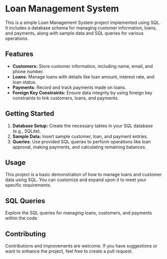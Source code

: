 # Loan Management System

This is a simple Loan Management System project implemented using SQL. It includes a database schema for managing customer information, loans, and payments, along with sample data and SQL queries for various operations.

## Features

- **Customers:** Store customer information, including name, email, and phone number.
- **Loans:** Manage loans with details like loan amount, interest rate, and loan status.
- **Payments:** Record and track payments made on loans.
- **Foreign Key Constraints:** Ensure data integrity by using foreign key constraints to link customers, loans, and payments.

## Getting Started

1. **Database Setup:** Create the necessary tables in your SQL database (e.g., SQLite).
2. **Sample Data:** Insert sample customer, loan, and payment entries.
3. **Queries:** Use provided SQL queries to perform operations like loan approval, making payments, and calculating remaining balances.

## Usage

This project is a basic demonstration of how to manage loans and customer data using SQL. You can customize and expand upon it to meet your specific requirements.

## SQL Queries

Explore the SQL queries for managing loans, customers, and payments within the code.

## Contributing

Contributions and improvements are welcome. If you have suggestions or want to enhance the project, feel free to create a pull request.

